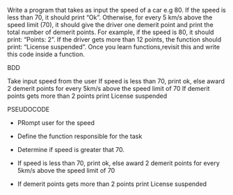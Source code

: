 Write a program that takes as input the speed of a car e.g 80. If the speed is less than 70, it should print “Ok”. Otherwise, for every 5 km/s above the speed limit (70), it should give the driver one demerit point and print the total number of demerit points.
For example, if the speed is 80, it should print: “Points: 2”. If the driver gets more than 12 points, the function should print: “License suspended”.
Once you learn functions,revisit this and write this code inside a function.



BDD

Take input speed from the user
If speed is less than 70, print ok, else award 2 demerit points for every 5km/s above the speed limit of 70
If demerit points gets more than 2 points print License suspended







PSEUDOCODE

- PRompt user for the speed

- Define the function responsible for the task

- Determine if speed is greater that 70. 

- If speed is less than 70, print ok, else award 2 demerit points for every 5km/s above the speed limit of 70

- If demerit points gets more than 2 points print License suspended
